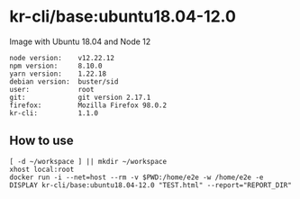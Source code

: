 # kr-cli/base:ubuntu18.04-12.0

Image with Ubuntu 18.04 and Node 12

```
node version:    v12.22.12
npm version:     8.10.0
yarn version:    1.22.18
debian version:  buster/sid
user:            root
git:             git version 2.17.1
firefox:         Mozilla Firefox 98.0.2
kr-cli:          1.1.0   
``` 

## How to use
```shell
[ -d ~/workspace ] || mkdir ~/workspace
xhost local:root
docker run -i --net=host --rm -v $PWD:/home/e2e -w /home/e2e -e DISPLAY kr-cli/base:ubuntu18.04-12.0 "TEST.html" --report="REPORT_DIR"
```

